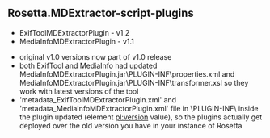## Rosetta.MDExtractor-script-plugins
*  ExifToolMDExtractorPlugin - v1.2 
*  MediaInfoMDExtractorPlugin - v1.1
- original v1.0 versions now part of v1.0 release
- both ExifTool and MediaInfo had updated MediaInfoMDExtractorPlugin.jar\PLUGIN-INF\properties.xml and MediaInfoMDExtractorPlugin.jar\PLUGIN-INF\transformer.xsl so they work with latest versions of the tool
- 'metadata_ExifToolMDExtractorPlugin.xml' and 'metadata_MediaInfoMDExtractorPlugin.xml' file in \PLUGIN-INF\ inside the plugin updated (element <pl:version> value), so the plugins actually get deployed over the old version you have in your instance of Rosetta


